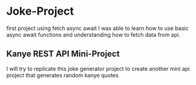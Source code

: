 # Joke-Project
first project using fetch async await
I was able to learn how to use basic async await functions and understanding how to fetch data from api.

## Kanye REST API Mini-Project
I will try to replicate this joke generator project to create another mini api project that generates random kanye quotes
